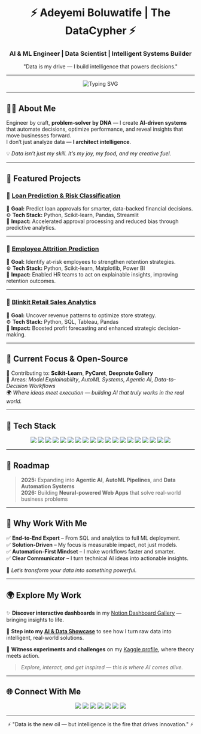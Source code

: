 <!-- 🧠 Neural Glow GitHub Profile - Boluwatife Adeyemi -->

<h1 align="center">⚡ Adeyemi Boluwatife | The DataCypher ⚡</h1>
<h3 align="center">AI & ML Engineer | Data Scientist | Intelligent Systems Builder</h3>
<p align="center">"Data is my drive — I build intelligence that powers decisions."</p>

---

<p align="center">
  <img src="https://readme-typing-svg.demolab.com?font=Fira+Code&size=22&duration=3500&pause=1000&color=00FFFF&center=true&vCenter=true&width=600&lines=AI+Engineer+%7C+Data+Scientist;Automation+%26+ML+Specialist;Turning+Data+Into+Intelligence+Since+Day+One" alt="Typing SVG">
</p>

---

## 👨‍💻 About Me

Engineer by craft, **problem-solver by DNA** — I create **AI-driven systems** that automate decisions, optimize performance, and reveal insights that move businesses forward.  
I don’t just analyze data — **I architect intelligence**.

💡 *Data isn’t just my skill. It’s my joy, my food, and my creative fuel.*

---

## 🚀 Featured Projects

### 🔮 [Loan Prediction & Risk Classification](https://github.com/PerceptronCipher/loan-prediction-models)
🎯 **Goal:** Predict loan approvals for smarter, data-backed financial decisions.  
⚙️ **Tech Stack:** Python, Scikit-learn, Pandas, Streamlit  
🚀 **Impact:** Accelerated approval processing and reduced bias through predictive analytics.

---

### 👥 [Employee Attrition Prediction](https://github.com/PerceptronCipher/employee-attrition-prediction)
🎯 **Goal:** Identify at-risk employees to strengthen retention strategies.  
⚙️ **Tech Stack:** Python, Scikit-learn, Matplotlib, Power BI  
🚀 **Impact:** Enabled HR teams to act on explainable insights, improving retention outcomes.

---

### 🛒 [Blinkit Retail Sales Analytics](https://github.com/PerceptronCipher/blinkit-sales-analytics)
🎯 **Goal:** Uncover revenue patterns to optimize store strategy.  
⚙️ **Tech Stack:** Python, SQL, Tableau, Pandas  
🚀 **Impact:** Boosted profit forecasting and enhanced strategic decision-making.

---

## 🧩 Current Focus & Open-Source

🧠 Contributing to: **Scikit-Learn**, **PyCaret**, **Deepnote Gallery**  
💬 Areas: *Model Explainability*, *AutoML Systems*, *Agentic AI*, *Data-to-Decision Workflows*  
🌍 *Where ideas meet execution — building AI that truly works in the real world.*

---

## 🧠 Tech Stack

<p align="center">
  <img src="https://img.shields.io/badge/Python-3776AB?style=for-the-badge&logo=python&logoColor=white"/>
  <img src="https://img.shields.io/badge/TensorFlow-FF6F00?style=for-the-badge&logo=tensorflow&logoColor=white"/>
  <img src="https://img.shields.io/badge/PyTorch-EE4C2C?style=for-the-badge&logo=pytorch&logoColor=white"/>
  <img src="https://img.shields.io/badge/R-276DC3?style=for-the-badge&logo=r&logoColor=white"/>
  <img src="https://img.shields.io/badge/Git-F05032?style=for-the-badge&logo=git&logoColor=white"/>
  <img src="https://img.shields.io/badge/GitHub-181717?style=for-the-badge&logo=github&logoColor=white"/>
  <img src="https://img.shields.io/badge/MySQL-4479A1?style=for-the-badge&logo=mysql&logoColor=white"/>
  <img src="https://img.shields.io/badge/PostgreSQL-4169E1?style=for-the-badge&logo=postgresql&logoColor=white"/>
  <img src="https://img.shields.io/badge/SQLite-003B57?style=for-the-badge&logo=sqlite&logoColor=white"/>
  <img src="https://img.shields.io/badge/VSCode-007ACC?style=for-the-badge&logo=visual-studio-code&logoColor=white"/>
  <img src="https://img.shields.io/badge/Streamlit-FF4B4B?style=for-the-badge&logo=streamlit&logoColor=white"/>
  <img src="https://img.shields.io/badge/Notion-000000?style=for-the-badge&logo=notion&logoColor=white"/>
  <img src="https://img.shields.io/badge/Spark-E25A1C?style=for-the-badge&logo=apache&logoColor=white"/>
  <img src="https://img.shields.io/badge/Excel-217346?style=for-the-badge&logo=microsoft-excel&logoColor=white"/>
  <img src="https://img.shields.io/badge/PowerBI-F2C811?style=for-the-badge&logo=microsoft-powerbi&logoColor=white"/>
  <img src="https://img.shields.io/badge/Tableau-E97627?style=for-the-badge&logo=tableau&logoColor=white"/>
  <img src="https://img.shields.io/badge/SPSS-FF6F00?style=for-the-badge&logo=ibm&logoColor=white"/>
  <img src="https://img.shields.io/badge/Statistics-4CAF50?style=for-the-badge&logo=chartdotjs&logoColor=white"/>
  <img src="https://img.shields.io/badge/Automation-n8n-FF6F00?style=for-the-badge&logo=n8n&logoColor=white"/>
</p>

---

## 🧭 Roadmap

> **2025:** Expanding into **Agentic AI**, **AutoML Pipelines**, and **Data Automation Systems**  
> **2026:** Building **Neural-powered Web Apps** that solve real-world business problems  

---

## 🌟 Why Work With Me

✅ **End-to-End Expert** – From SQL and analytics to full ML deployment.  
✅ **Solution-Driven** – My focus is measurable impact, not just models.  
✅ **Automation-First Mindset** – I make workflows faster and smarter.  
✅ **Clear Communicator** – I turn technical AI ideas into actionable insights.  

💬 *Let’s transform your data into something powerful.*

---

## 🌍 Explore My Work

✨ **Discover interactive dashboards** in my [Notion Dashboard Gallery](https://tinyurl.com/zzzbbaa) — bringing insights to life.  

🚀 **Step into my [AI & Data Showcase](https://tinyurl.com/Adeyemi-B)** to see how I turn raw data into intelligent, real-world solutions.  

🎯 **Witness experiments and challenges** on my [Kaggle profile](https://www.kaggle.com/adeyemmi), where theory meets action.  

> *Explore, interact, and get inspired — this is where AI comes alive.*

---

## 🌐 Connect With Me  

<p align="center">
  <a href="https://tinyurl.com/Adeyemi-B" target="_blank"><img src="https://img.shields.io/badge/AI_&_Data_Showcase-000?style=for-the-badge&logo=notion&logoColor=white"/></a>
  <a href="https://github.com/PerceptronCipher" target="_blank"><img src="https://img.shields.io/badge/GitHub-100000?style=for-the-badge&logo=github&logoColor=white"/></a>
  <a href="https://www.kaggle.com/adeyemmi" target="_blank"><img src="https://img.shields.io/badge/Kaggle-20BEFF?style=for-the-badge&logo=kaggle&logoColor=white"/></a>
  <a href="mailto:adeyemiboluwatife.olayinka@gmail.com"><img src="https://img.shields.io/badge/Email-D14836?style=for-the-badge&logo=gmail&logoColor=white"/></a>
  <a href="https://twitter.com/@Adeyemi_Bhowlu" target="_blank"><img src="https://img.shields.io/badge/Twitter-1DA1F2?style=for-the-badge&logo=twitter&logoColor=white"/></a>
  <a href="https://wa.link/u8gd6x" target="_blank"><img src="https://img.shields.io/badge/WhatsApp-25D366?style=for-the-badge&logo=whatsapp&logoColor=white"/></a>
  <a href="https://www.linkedin.com/in/ibrahim-ibrahim-74329a383" target="_blank"><img src="https://img.shields.io/badge/LinkedIn-0077B5?style=for-the-badge&logo=linkedin&logoColor=white"/></a>
</p>

---

<p align="center">⚡ "Data is the new oil — but intelligence is the fire that drives innovation." ⚡</p>
